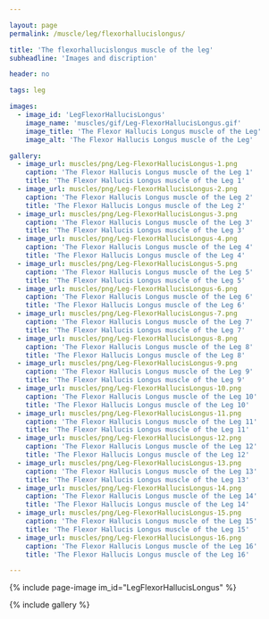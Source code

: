 ```yaml
---

layout: page
permalink: /muscle/leg/flexorhallucislongus/

title: 'The flexorhallucislongus muscle of the leg'
subheadline: 'Images and discription'

header: no

tags: leg

images:
  - image_id: 'LegFlexorHallucisLongus'
    image_name: 'muscles/gif/Leg-FlexorHallucisLongus.gif'
    image_title: 'The Flexor Hallucis Longus muscle of the Leg'
    image_alt: 'The Flexor Hallucis Longus muscle of the Leg' 

gallery:
  - image_url: muscles/png/Leg-FlexorHallucisLongus-1.png
    caption: 'The Flexor Hallucis Longus muscle of the Leg 1'
    title: 'The Flexor Hallucis Longus muscle of the Leg 1'
  - image_url: muscles/png/Leg-FlexorHallucisLongus-2.png
    caption: 'The Flexor Hallucis Longus muscle of the Leg 2'
    title: 'The Flexor Hallucis Longus muscle of the Leg 2'
  - image_url: muscles/png/Leg-FlexorHallucisLongus-3.png
    caption: 'The Flexor Hallucis Longus muscle of the Leg 3'
    title: 'The Flexor Hallucis Longus muscle of the Leg 3'
  - image_url: muscles/png/Leg-FlexorHallucisLongus-4.png
    caption: 'The Flexor Hallucis Longus muscle of the Leg 4'
    title: 'The Flexor Hallucis Longus muscle of the Leg 4'
  - image_url: muscles/png/Leg-FlexorHallucisLongus-5.png
    caption: 'The Flexor Hallucis Longus muscle of the Leg 5'
    title: 'The Flexor Hallucis Longus muscle of the Leg 5'
  - image_url: muscles/png/Leg-FlexorHallucisLongus-6.png
    caption: 'The Flexor Hallucis Longus muscle of the Leg 6'
    title: 'The Flexor Hallucis Longus muscle of the Leg 6'
  - image_url: muscles/png/Leg-FlexorHallucisLongus-7.png
    caption: 'The Flexor Hallucis Longus muscle of the Leg 7'
    title: 'The Flexor Hallucis Longus muscle of the Leg 7'
  - image_url: muscles/png/Leg-FlexorHallucisLongus-8.png
    caption: 'The Flexor Hallucis Longus muscle of the Leg 8'
    title: 'The Flexor Hallucis Longus muscle of the Leg 8'
  - image_url: muscles/png/Leg-FlexorHallucisLongus-9.png
    caption: 'The Flexor Hallucis Longus muscle of the Leg 9'
    title: 'The Flexor Hallucis Longus muscle of the Leg 9'
  - image_url: muscles/png/Leg-FlexorHallucisLongus-10.png
    caption: 'The Flexor Hallucis Longus muscle of the Leg 10'
    title: 'The Flexor Hallucis Longus muscle of the Leg 10'
  - image_url: muscles/png/Leg-FlexorHallucisLongus-11.png
    caption: 'The Flexor Hallucis Longus muscle of the Leg 11'
    title: 'The Flexor Hallucis Longus muscle of the Leg 11'
  - image_url: muscles/png/Leg-FlexorHallucisLongus-12.png
    caption: 'The Flexor Hallucis Longus muscle of the Leg 12'
    title: 'The Flexor Hallucis Longus muscle of the Leg 12'
  - image_url: muscles/png/Leg-FlexorHallucisLongus-13.png
    caption: 'The Flexor Hallucis Longus muscle of the Leg 13'
    title: 'The Flexor Hallucis Longus muscle of the Leg 13'
  - image_url: muscles/png/Leg-FlexorHallucisLongus-14.png
    caption: 'The Flexor Hallucis Longus muscle of the Leg 14'
    title: 'The Flexor Hallucis Longus muscle of the Leg 14'
  - image_url: muscles/png/Leg-FlexorHallucisLongus-15.png
    caption: 'The Flexor Hallucis Longus muscle of the Leg 15'
    title: 'The Flexor Hallucis Longus muscle of the Leg 15'
  - image_url: muscles/png/Leg-FlexorHallucisLongus-16.png
    caption: 'The Flexor Hallucis Longus muscle of the Leg 16'
    title: 'The Flexor Hallucis Longus muscle of the Leg 16'

---
```


{% include page-image im_id="LegFlexorHallucisLongus" %}

{% include gallery %}